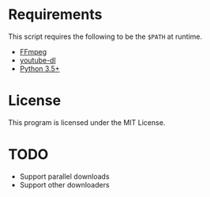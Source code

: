 # Requirements
This script requires the following to be the `$PATH` at runtime.
- [FFmpeg](https://ffmpeg.org/)
- [youtube-dl](https://ytdl-org.github.io/youtube-dl/index.html)
- [Python 3.5+](https://python.org)

# License
This program is licensed under the MIT License.

# TODO
- Support parallel downloads
- Support other downloaders